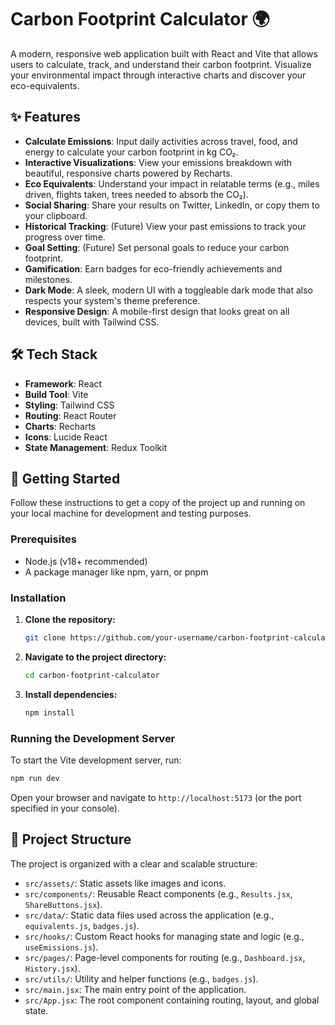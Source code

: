 # Carbon Footprint Calculator 🌍

A modern, responsive web application built with React and Vite that allows users to calculate, track, and understand their carbon footprint. Visualize your environmental impact through interactive charts and discover your eco-equivalents.

## ✨ Features

- **Calculate Emissions**: Input daily activities across travel, food, and energy to calculate your carbon footprint in kg CO₂.
- **Interactive Visualizations**: View your emissions breakdown with beautiful, responsive charts powered by Recharts.
- **Eco Equivalents**: Understand your impact in relatable terms (e.g., miles driven, flights taken, trees needed to absorb the CO₂).
- **Social Sharing**: Share your results on Twitter, LinkedIn, or copy them to your clipboard.
- **Historical Tracking**: (Future) View your past emissions to track your progress over time.
- **Goal Setting**: (Future) Set personal goals to reduce your carbon footprint.
- **Gamification**: Earn badges for eco-friendly achievements and milestones.
- **Dark Mode**: A sleek, modern UI with a toggleable dark mode that also respects your system's theme preference.
- **Responsive Design**: A mobile-first design that looks great on all devices, built with Tailwind CSS.

## 🛠️ Tech Stack

- **Framework**: React
- **Build Tool**: Vite
- **Styling**: Tailwind CSS
- **Routing**: React Router
- **Charts**: Recharts
- **Icons**: Lucide React
- **State Management**: Redux Toolkit

## 🚀 Getting Started

Follow these instructions to get a copy of the project up and running on your local machine for development and testing purposes.

### Prerequisites

- Node.js (v18+ recommended)
- A package manager like npm, yarn, or pnpm

### Installation

1.  **Clone the repository:**
    ```sh
    git clone https://github.com/your-username/carbon-footprint-calculator.git
    ```

2.  **Navigate to the project directory:**
    ```sh
    cd carbon-footprint-calculator
    ```

3.  **Install dependencies:**
    ```sh
    npm install
    ```

### Running the Development Server

To start the Vite development server, run:

```sh
npm run dev
```

Open your browser and navigate to `http://localhost:5173` (or the port specified in your console).

## 📂 Project Structure

The project is organized with a clear and scalable structure:

- `src/assets/`: Static assets like images and icons.
- `src/components/`: Reusable React components (e.g., `Results.jsx`, `ShareButtons.jsx`).
- `src/data/`: Static data files used across the application (e.g., `equivalents.js`, `badges.js`).
- `src/hooks/`: Custom React hooks for managing state and logic (e.g., `useEmissions.js`).
- `src/pages/`: Page-level components for routing (e.g., `Dashboard.jsx`, `History.jsx`).
- `src/utils/`: Utility and helper functions (e.g., `badges.js`).
- `src/main.jsx`: The main entry point of the application.
- `src/App.jsx`: The root component containing routing, layout, and global state.
